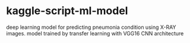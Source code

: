 # kaggle-script-ml-model
deep learning model for predicting pneumonia condition using X-RAY images. model trained by transfer learning with VGG16 CNN architecture
